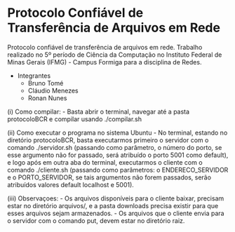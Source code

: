 # Protocolo Confiável de Transferência de Arquivos em Rede

Protocolo confiável de transferência de arquivos em rede. Trabalho realizado no 5º período de Ciência da Computação no Instituto Federal de Minas Gerais (IFMG) - Campus Formiga para a disciplina de Redes.

- Integrantes
	- Bruno Tomé
	- Cláudio Menezes
	- Ronan Nunes

(i) Como compilar:
	- Basta abrir o terminal, navegar até a pasta protocoloBCR e compilar usando ./compilar.sh

(ii) Como executar o programa no sistema Ubuntu
	- No terminal, estando no diretório protocoloBCR, basta executarmos primeiro o servidor com o comando ./servidor.sh (passando como parâmetro, o número do porto, se esse argumento não for passado, será atribuído o porto 5001 como default), e logo após em outra aba do terminal, executarmos o cliente com o comando ./cliente.sh (passando como parâmetros: o ENDERECO_SERVIDOR e o PORTO_SERVIDOR, se tais argumentos não forem passados, serão atribuídos valores default localhost e 5001).

(iii) Observaçoes:
	- Os arquivos disponíveis para o cliente baixar, precisam estar no diretório arquivos/, e a pasta downloads precisa existir para que esses arquivos sejam armazenados.
	- Os arquivos que o cliente envia para o servidor com o comando put, devem estar no diretório raiz.
